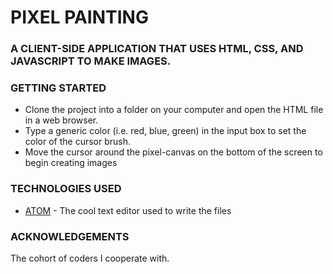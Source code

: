 # PIXEL PAINTING

### A CLIENT-SIDE APPLICATION THAT USES HTML, CSS, AND JAVASCRIPT TO MAKE IMAGES.

### GETTING STARTED
* Clone the project into a folder on your computer and open the HTML file in a web browser. 
* Type a generic color (i.e. red, blue, green) in the input box to set the color of the cursor brush.
* Move the cursor around the pixel-canvas on the bottom of the screen to begin creating images

### TECHNOLOGIES USED
* [ATOM](https://atom.io) - The cool text editor used to write the files

### ACKNOWLEDGEMENTS
The cohort of coders I cooperate with.


